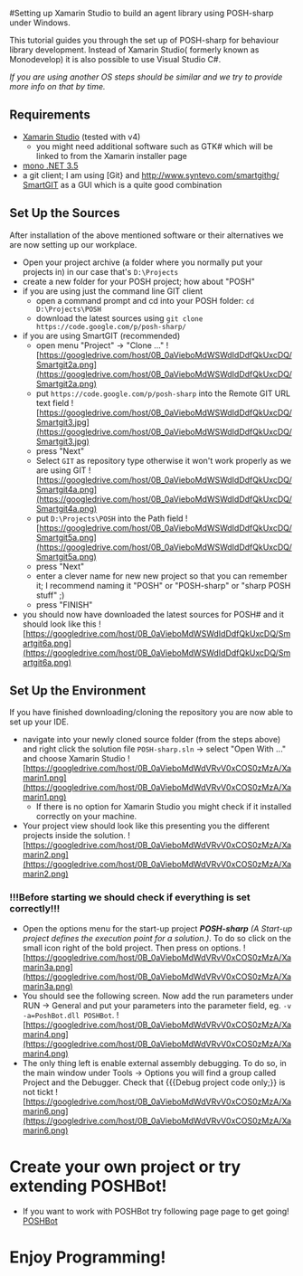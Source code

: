 #Setting up Xamarin Studio to build an agent library using POSH-sharp under Windows.

This tutorial guides you through the set up of POSH-sharp for behaviour library development. Instead of Xamarin Studio( formerly known as  Monodevelop) it is also possible to use Visual Studio C#.

_If you are using another OS steps should be similar and we try to provide more info on that by time._

## Requirements ##
  * [Xamarin Studio](http://monodevelop.com) (tested with v4)
    * you might need additional software such as GTK# which will be linked to from the Xamarin installer page
  * [mono .NET 3.5](http://www.mono-project.com/Main_Page)
  * a git client; I am using [Git} and [http://www.syntevo.com/smartgithg/ SmartGIT](http://git-scm.com/) as a GUI which is a quite good combination


## Set Up the Sources ##
After installation of the above mentioned software or their alternatives we are now setting up our workplace.
  * Open your project archive (a folder where you normally put your projects in) in our case that's ` D:\Projects `
  * create a new folder for your POSH project; how about "POSH"
  * if you are using just the command line GIT client
    * open a command prompt and cd into your POSH folder:
` cd D:\Projects\POSH `
    * download the latest sources using
` git clone https://code.google.com/p/posh-sharp/ `
  * if you are using SmartGIT (recommended)
    * open menu "Project" -> "Clone ..." ![https://googledrive.com/host/0B_0aVieboMdWSWdIdDdfQkUxcDQ/Smartgit2a.png](https://googledrive.com/host/0B_0aVieboMdWSWdIdDdfQkUxcDQ/Smartgit2a.png)
    * put ` https://code.google.com/p/posh-sharp ` into the Remote GIT URL text field ![https://googledrive.com/host/0B_0aVieboMdWSWdIdDdfQkUxcDQ/Smartgit3.jpg](https://googledrive.com/host/0B_0aVieboMdWSWdIdDdfQkUxcDQ/Smartgit3.jpg)
    * press "Next"
    * Select `GIT` as repository type otherwise it won't work properly as we are using GIT ![https://googledrive.com/host/0B_0aVieboMdWSWdIdDdfQkUxcDQ/Smartgit4a.png](https://googledrive.com/host/0B_0aVieboMdWSWdIdDdfQkUxcDQ/Smartgit4a.png)
    * put ` D:\Projects\POSH ` into the Path field ![https://googledrive.com/host/0B_0aVieboMdWSWdIdDdfQkUxcDQ/Smartgit5a.png](https://googledrive.com/host/0B_0aVieboMdWSWdIdDdfQkUxcDQ/Smartgit5a.png)
    * press "Next"
    * enter a clever name for new new project so that you can remember it; I recommend naming it "POSH" or "POSH-sharp" or "sharp POSH stuff" ;)
    * press "FINISH"
  * you should now have downloaded the latest sources for POSH# and it should look like this ![https://googledrive.com/host/0B_0aVieboMdWSWdIdDdfQkUxcDQ/Smartgit6a.png](https://googledrive.com/host/0B_0aVieboMdWSWdIdDdfQkUxcDQ/Smartgit6a.png)

## Set Up the Environment ##
If you have finished downloading/cloning the repository you are now able to set up your IDE.
  * navigate into your newly cloned source folder (from the steps above) and right click the solution file `POSH-sharp.sln` -> select "Open With ..." and choose Xamarin Studio ![https://googledrive.com/host/0B_0aVieboMdWdVRvV0xCOS0zMzA/Xamarin1.png](https://googledrive.com/host/0B_0aVieboMdWdVRvV0xCOS0zMzA/Xamarin1.png)
    * If there is no option for Xamarin Studio you might check if it installed correctly on your machine.
  * Your project view should look like this presenting you the different projects inside the solution. ![https://googledrive.com/host/0B_0aVieboMdWdVRvV0xCOS0zMzA/Xamarin2.png](https://googledrive.com/host/0B_0aVieboMdWdVRvV0xCOS0zMzA/Xamarin2.png)

### !!!Before starting we should check if everything is set correctly!!! ###

  * Open the options menu for the start-up project _**POSH-sharp** (A Start-up project defines the execution point for a solution.)_. To do so click on the small icon right of the bold project. Then press on options. ![https://googledrive.com/host/0B_0aVieboMdWdVRvV0xCOS0zMzA/Xamarin3a.png](https://googledrive.com/host/0B_0aVieboMdWdVRvV0xCOS0zMzA/Xamarin3a.png)
  * You should see the following screen. Now add the run parameters under RUN -> General and put your parameters into the parameter field, eg. `-v -a=PoshBot.dll POSHBot`. ![https://googledrive.com/host/0B_0aVieboMdWdVRvV0xCOS0zMzA/Xamarin4.png](https://googledrive.com/host/0B_0aVieboMdWdVRvV0xCOS0zMzA/Xamarin4.png)
  * The only thing left is enable external assembly debugging. To do so, in the main window under Tools -> Options you will find a group called Project and the Debugger. Check that {{{Debug project code only;}} is not tickt ![https://googledrive.com/host/0B_0aVieboMdWdVRvV0xCOS0zMzA/Xamarin6.png](https://googledrive.com/host/0B_0aVieboMdWdVRvV0xCOS0zMzA/Xamarin6.png)

# Create your own project or try extending POSHBot! #
  * If you want to work with POSHBot try following page page to get going! [POSHBot](POSHBot.md)
# Enjoy Programming! #